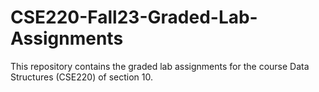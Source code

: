 # CSE220-Fall23-Graded-Lab-Assignments
This repository contains the graded lab assignments for the course Data Structures (CSE220) of section 10. 
